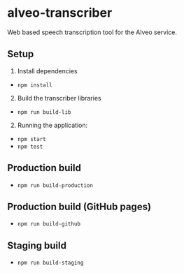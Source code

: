 # alveo-transcriber
Web based speech transcription tool for the Alveo service.

## Setup 
1. Install dependencies
  - `npm install`

2. Build the transcriber libraries
  - `npm run build-lib`

2. Running the application:
  - `npm start`
  - `npm test`

## Production build
- `npm run build-production`

## Production build (GitHub pages)
- `npm run build-github`

## Staging build
- `npm run build-staging`
